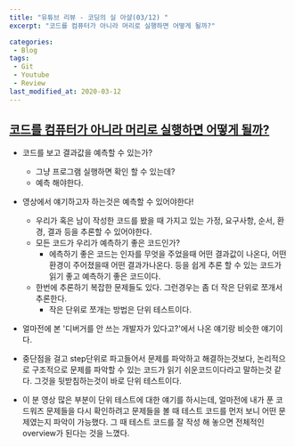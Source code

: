 ```yaml
---
title: "유튜브 리뷰 - 코딩의 실 아샬(03/12) "
excerpt: "코드를 컴퓨터가 아니라 머리로 실행하면 어떻게 될까?"

categories:
 - Blog
tags:
 - Git
 - Youtube
 - Review
last_modified_at: 2020-03-12
---
```




## [코드를 컴퓨터가 아니라 머리로 실행하면 어떻게 될까?](https://youtu.be/hq5AiaLsZFM)

* 코드를 보고 결과값을 예측할 수 있는가?
  * 그냥 프로그램 실행하면 확인 할 수 있는데?
  * 예측 해야한다.
* 영상에서 얘기하고자 하는것은 예측할 수 있어야한다!
  * 우리가 혹은 남이 작성한 코드를 봤을 때 가지고 있는 가정, 요구사항, 순서, 환경, 결과 등을 추론할 수 있어야한다.
  * 모든 코드가 우리가 예측하기 좋은 코드인가?
    * 에측하기 좋은 코드는 인자를 무엇을 주었을때 어떤 결과값이 나온다, 어떤 환경이 주어졌을때 어떤 결과가나온다. 등을 쉽게 추론 할 수 있는 코드가 읽기 좋고 예측하기 좋은 코드이다.
  * 한번에 추론하기 복잡한 문제들도 있다. 그런경우는 좀 더 작은 단위로 쪼개서 추론한다.
    * 작은 단위로 쪼개는 방법은 단위 테스트이다. 



* 얼마전에 본 '디버거를 안 쓰는 개발자가 있다고?'에서 나온 얘기랑 비슷한 얘기이다.
* 중단점을 걸고 step단위로 파고들어서 문제를 파악하고 해결하는것보다, 논리적으로 구조적으로 문제를 파악할 수 있는 코드가 읽기 쉬운코드이다라고 말하는것 같다. 그것을 뒷받침하는것이 바로 단위 테스트이다.
* 이 분 영상 많은 부분이 단위 테스트에 대한 얘기를 하시는데, 얼마전에 내가 푼 코드워즈 문제들을 다시 확인하려고 문제들을 볼 때 테스트 코드를 먼저 보니 어떤 문제였는지 파악이 가능했다. 그 때 테스트 코드를 잘 작성 해 놓으면 전체적인 overview가 된다는 것을 느꼈다.